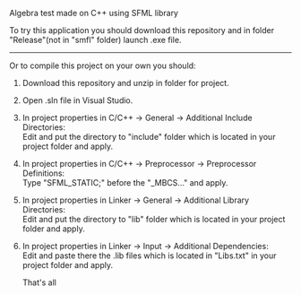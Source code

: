 Algebra test made on C++ using SFML library

To try this application you should download this repository and in folder "Release"(not in "smfl" folder) launch .exe file.

----------------------------------------------------
Or to compile this project on your own you should:
1. Download this repository and unzip in folder for project.

2. Open .sln file in Visual Studio.

3. In project properties in C/C++ -> General -> Additional Include Directories:               
   Edit and put the directory to "include" folder which is located in your project folder and apply.
   
4. In project properties in C/C++ -> Preprocessor -> Preprocessor Definitions:           
   Type "SFML_STATIC;" before the "_MBCS..." and apply.
   
5. In project properties in Linker -> General -> Additional Library Directories:              
   Edit and put the directory to "lib" folder which is located in your project folder and apply.
   
6. In project properties in Linker -> Input -> Additional Dependencies:               
   Edit and paste there the .lib files which is located in "Libs.txt" in your project folder and apply.
   
   That's all

